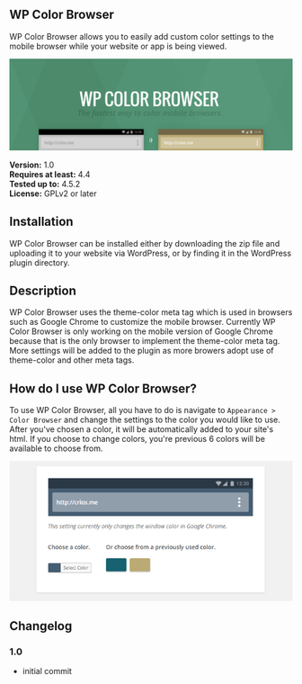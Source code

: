 ## WP Color Browser
WP Color Browser allows you to easily add custom color settings to the mobile browser while your website or app is being viewed.

![Alt text](https://raw.githubusercontent.com/CarlosRios/wp-color-browser/master/assets/images/banner.jpg "WP Color Browser")

**Version:**			1.0  
**Requires at least:**	4.4  
**Tested up to:**		4.5.2  
**License:**			GPLv2 or later  

## Installation
WP Color Browser can be installed either by downloading the zip file and uploading it to your website via WordPress, or by finding it in the WordPress plugin directory.

## Description
WP Color Browser uses the theme-color meta tag which is used in browsers such as Google Chrome to customize the mobile browser. Currently WP Color Browser is only working on the mobile version of Google Chrome because that is the only browser to implement the theme-color meta tag. More settings will be added to the plugin as more browers adopt use of theme-color and other meta tags.

## How do I use WP Color Browser?
To use WP Color Browser, all you have to do is navigate to `Appearance > Color Browser` and change the settings to the color you would like to use. After you've chosen a color, it will be automatically added to your site's html. If you choose to change colors, you're previous 6 colors will be available to choose from.

![Alt text](https://raw.githubusercontent.com/CarlosRios/wp-color-browser/master/assets/images/settings.png "WP Color Browser Settings")

## Changelog

### 1.0
 - initial commit